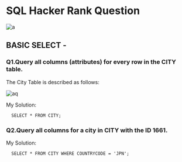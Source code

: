 # **SQL Hacker Rank Question**
![a](https://github.com/nikhildigrase17/SQL_HackerRank/assets/152486401/c84aa2f2-f935-4fbb-ad91-00d67cf14199)

## **BASIC SELECT -**

### Q1.Query all columns (attributes) for every row in the CITY table.
The City Table is described as follows:

![aq](https://github.com/nikhildigrase17/SQL_HackerRank/assets/152486401/0bed0bb0-567e-4cef-b832-270d323fa98f)


My Solution:
```
  SELECT * FROM CITY;
```
### Q2.Query all columns for a city in CITY with the ID 1661.

My Solution:
```
  SELECT * FROM CITY WHERE COUNTRYCODE = 'JPN';
```
